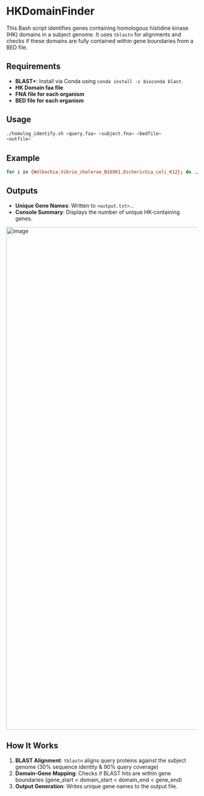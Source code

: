 # HKDomainFinder

This Bash script identifies genes containing homologous histidine kinase (HK) domains in a subject genome. It uses `tblastn` for alignments and checks if these domains are fully contained within gene boundaries from a BED file.

## Requirements
- **BLAST+**: Install via Conda using `conda install -c bioconda blast`.
- **HK Domain faa file**
- **FNA file for each organism**
- **BED file for each organism**

## Usage
```bash
./homolog_identify.sh <query.faa> <subject.fna> <bedfile>
<outfile>  
```

## Example
```bash
for i in {Wolbachia,Vibrio_cholerae_N16961,Escherichia_coli_K12}; do ./homolog_identify.sh data/HK_domain.faa data/"$i".fna data/"$i".bed "$i"_output.txt; done
```

## Outputs
- **Unique Gene Names**: Written to `<output.txt>.`.
- **Console Summary**: Displays the number of unique HK-containing genes.

<img width="1325" alt="image" src="https://github.com/user-attachments/assets/8bf98667-8921-4f7d-bc2c-7eb3b7564a74" />


## How It Works
1. **BLAST Alignment**: `tblastn` aligns query proteins against the subject genome (30% sequence identity & 90% query coverage)
2. **Domain-Gene Mapping**: Checks if BLAST hits are within gene boundaries (gene_start < domain_start < domain_end < gene_end)
3. **Output Generation**: Writes unique gene names to the output file.
